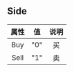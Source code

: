 ## Side

|         属性         |          值           |     说明     |
| :------------------: | :---------------------: | :----------: |
| Buy  | "0"  |  买  |
| Sell | "1"  |  卖  |

